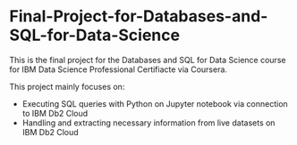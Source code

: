 # Final-Project-for-Databases-and-SQL-for-Data-Science

This is the final project for the Databases and SQL for Data Science course for IBM Data Science Professional Certifiacte via Coursera.

This project mainly focuses on:
* Executing SQL queries with Python on Jupyter notebook via connection to IBM Db2 Cloud
* Handling and extracting necessary information from live datasets on IBM Db2 Cloud
